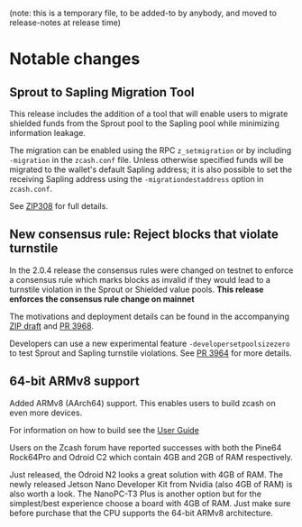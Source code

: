 (note: this is a temporary file, to be added-to by anybody, and moved to
release-notes at release time)

Notable changes
===============

Sprout to Sapling Migration Tool
--------------------------------
This release includes the addition of a tool that will enable users to migrate
shielded funds from the Sprout pool to the Sapling pool while minimizing
information leakage. 

The migration can be enabled using the RPC `z_setmigration` or by including
`-migration` in the `zcash.conf` file. Unless otherwise specified funds will be
migrated to the wallet's default Sapling address; it is also possible to set the 
receiving Sapling address using the `-migrationdestaddress` option in `zcash.conf`.

See [ZIP308](https://github.com/zcash/zips/blob/master/zip-0308.rst) for full details. 


New consensus rule: Reject blocks that violate turnstile
--------------------------------------------------------
In the 2.0.4 release the consensus rules were changed on testnet to enforce a
consensus rule which marks blocks as invalid if they would lead to a turnstile
violation in the Sprout or Shielded value pools.
**This release enforces the consensus rule change on mainnet**

The motivations and deployment details can be found in the accompanying
[ZIP draft](https://github.com/zcash/zips/pull/210) and
[PR 3968](https://github.com/zcash/zcash/pull/3968).

Developers can use a new experimental feature `-developersetpoolsizezero` to test
Sprout and Sapling turnstile violations. See [PR 3964](https://github.com/zcash/zcash/pull/3964) for more details.


64-bit ARMv8 support
--------------------
Added ARMv8 (AArch64) support. This enables users to build zcash on even more
devices.

For information on how to build see the [User Guide](https://zcash.readthedocs.io/en/latest/rtd_pages/user_guide.html#build)

Users on the Zcash forum have reported successes with both the Pine64 Rock64Pro
and Odroid C2 which contain 4GB and 2GB of RAM respectively.

Just released, the Odroid N2 looks a great solution with 4GB of RAM. The newly
released Jetson Nano Developer Kit from Nvidia (also 4GB of RAM) is also worth
a look. The NanoPC-T3 Plus is another option but for the simplest/best
experience choose a board with 4GB of RAM. Just make sure before purchase that
the CPU supports the 64-bit ARMv8 architecture.
